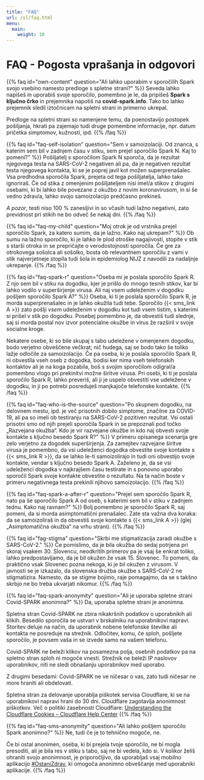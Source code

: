 ```yaml
---
title: "FAQ"
url: /sl/faq.html
menu:
  main:
    weight: 10
---
```


# FAQ - Pogosta vprašanja in odgovori

{{% faq id="own-content" question="Ali lahko uporabim v sporočilih Spark svojo vsebino namesto predloge s spletne strani?" %}}
Seveda lahko napišeš in uporabiš svoje sporočilo, pomembno je le, da pripišeš **Spark s ključno črko** in prejemnika napotiš na **covid-spark.info**. Tako bo lahko prejemnik sledil iztočnicam na spletni strani in primerno ukrepal.

Predloge na spletni strani so namenjene temu, da poenostavijo postopek pošiljanja, hkrati pa zajemajo tudi druge pomembne informacije, npr. datum pričetka simptomov, kužnosti, ipd.
{{% /faq %}}

{{% faq id="faq-self-isolation" question="Sem v samoizolaciji. Od znanca, s katerim sem bil v zadnjem času v stiku, sem prejel sporočilo Spark N. Kaj to pomeni?" %}}
Pošiljatelj s sporočilom Spark N sporoča, da je rezultat njegovega testa na SARS-CoV-2 negativen ali pa, da je negativen rezultat testa njegovega kontakta, ki se je poprej javil kot možen superprenašalec. Vsa predhodna sporočila Spark, prejeta od tega pošiljatelja, lahko tako ignoriraš. Če od stika z omenjenim pošiljateljem nisi imel/a stikov z drugimi osebami, ki bi lahko bile povezane z okužbo z novim koronavirusom, in si še vedno zdrav/a, lahko svojo samoizolacijo predčasno prekineš.

*A pozor*, testi niso 100 % zanesljivi in so včasih tudi lažno negativni, zato previdnost pri stikih ne bo odveč še nekaj dni.
{{% /faq %}}

{{% faq id="faq-my-child" question="Moj otrok je od vrstnika prejel sporočilo Spark, za katero sumim, da je lažno. Kako naj ukrepam?" %}}
Ob sumu na lažno sporočilo, ki je lahko le plod otroške nagajivosti, stopite v stik s starši otroka in se prepričajte o verodostojnosti sporočila. Če gre za otrokovega sošolca ali sošolko, bosta ob relevantnem sporočilu z vami v stik najverjetneje stopila tudi šola in epidemiolog NIJZ z navodili za nadaljnje ukrepanje.
{{% /faq %}}

{{% faq id="faq-spark-r" question="Oseba mi je poslala sporočilo Spark R. Z njo sem bil v stiku na dogodku, kjer je prišlo do mnogo tesnih stikov, kar bi lahko vodilo v superširjenje virusa. Ali naj vsem udeleženim v dogodku pošljem sporočilo Spark A?" %}}
Oseba, ki ti je poslala sporočilo Spark R, je morda superprenašalec in je lahko okužila tudi tebe. Sporočilo {{< sms_link A >}} zato pošlji *vsem* udeleženim v dogodku kot tudi vsem tistim, s katerimi si prišel v stik po dogodku. Posebej pomembno je, da obvestiš tudi slednje, saj si morda postal nov izvor potencialne okužbe in virus že razširil v svoje socialne kroge.

Nekatere osebe, ki so bile skupaj s tabo udeležene v omenjenem dogodku, bodo verjetno obveščene večkrat; nič hudega, saj se bodo tako še toliko lažje odločile za samoizolacijo. Če pa oseba, ki je poslala sporočilo Spark R, ni obvestila vseh oseb z dogodka, bodisi ker nima vseh telefonskih kontaktov ali je na koga pozabila, boš s svojim sporočilom odigral/a pomembno vlogo pri prekinitvi možne širitve virusa. Pri osebi, ki ti je poslala sporočilo Spark R, lahko preveriš, ali ji je uspelo obvestiti vse udeležene v dogodku, in ji po potrebi posreduješ manjkajoče telefonske kontakte.
{{% /faq %}}

{{% faq id="faq-who-is-the-source" question="Po skupnem dogodku, na delovnem mestu, ipd. je več prisotnih dobilo simptome, značilne za COVID-19, ali pa so imeli ob testiranju na SARS-CoV-2 pozitiven rezultat. Vsi ostali prisotni smo od njih prejeli sporočila Spark in se prepoznali pod točko „Razvejana okužba“. Kdo je vir razvejane okužbe in kdo naj obvesti svoje kontakte s ključno besedo Spark R?" %}}
V primeru opisanega scenarija gre zelo verjetno za dogodek superširjenja. Za zamejitev razvejane širitve virusa je pomembno, da vsi udeleženci dogodka obvestite svoje kontakte s {{< sms_link R >}}, da se lahko le-ti samoizolirajo in tudi oni obvestijo svoje kontakte, vendar s ključno besedo Spark A. Zaželeno je, da se vsi udeleženci dogodka v najkrajšem času testirate in s ponovno uporabo sporočil Spark svoje kontakte obvestite o rezultatu. Na ta način boste v primeru negativnega testa prekinili njihovo samoizolacijo.
{{% /faq %}}

{{% faq id="faq-spark-a-after-r" question="Prejel sem sporočilo Spark R, nato pa še sporočilo Spark A od oseb, s katerimi sem bil v stiku v zadnjem tednu. Kako naj ravnam?" %}}
Bolj pomembno je sporočilo Spark R, saj pomeni, da si morda asimptomatični prenašalec. Zate sta važna dva koraka: da se samoizoliraš in da obvestiš svoje kontakte s {{< sms_link A >}}  (glej „Asimptomatična okužba“ na vrhu strani).
{{% /faq %}}

{{% faq id="fag-stigma" question="Skrbi me stigmatizacija zaradi okužbe s SARS-CoV-2." %}}
Če pomislimo, da je bila okužba do sedaj potrjena pri skoraj vsakem 30. Slovencu, neodkritih primerov pa je vsaj še enkrat toliko, lahko predpostavljamo, da je bil okužen že vsak 15. Slovenec. To pomeni, da praktično vsak Slovenec pozna nekoga, ki je bil okužen z virusom. V javnosti se je izkazalo, da slovenska družba okužbe s SARS-CoV-2 ne stigmatizira. Namesto, da se stigme bojimo, raje pomagajmo, da se s takšno skrbjo ne bo treba ukvarjati nikomur.
{{% /faq %}}

{{% faq id="faq-spark-anonymity" question="Ali je uporaba spletne strani Covid-SPARK anonimna?" %}}
Da, uporaba spletne strani je anonimna.

Spletna stran Covid-SPARK ne zbira nikakršnih podatkov o uporabnikih ali klikih.
Besedilo sporočila se ustvari v brskalniku na uporabnikovi napravi.
Storitev deluje na način, da uporabnik nobene telefonske številke ali kontakta ne posreduje na strežnik.
Odločitev, komu, če sploh, pošljete sporočilo, je povsem vaša in se izvede samo na vašem telefonu.

Covid-SPARK ne beleži klikov na posamezna polja, osebnih podatkov pa na spletno stran sploh ni mogoče vnesti.
Strežnik ne beleži IP naslovov uporabnikov, niti ne sledi obnašanju uporabnikov med uporabo.

Z drugimi besedami: Covid-SPARK ne ve ničesar o vas, zato tudi ničesar ne more hraniti ali obdelovati.

Spletna stran za delovanje uporablja piškotek servisa Cloudflare, ki se na uporabnikovi napravi hrani do 30 dni. Cloudflare zagotavlja anonimnost piškotkov. Več o politiki zasebnosti Cloudflare: [Understanding the Cloudflare Cookies – Cloudflare Help Center](https://support.cloudflare.com/hc/en-us/articles/200170156-Understanding-the-Cloudflare-Cookies#12345682%5D)
{{% /faq %}}

{{% faq id="faq-sms-anonymity" question="Ali lahko pošljem sporočilo Spark anonimno?" %}}
Ne, tudi če je to tehnično mogoče, ne.

Če bi ostal anonimen, oseba, ki bi prejela tvoje sporočilo, ne bi mogla presoditi, ali je bila res v stiku s tabo, saj ne bi vedela, kdo si. V kolikor želiš ohraniti svojo anonimnost, je priporočljivo, da uporabljaš vsaj mobilno aplikacijo [#OstaniZdrav](https://www.gov.si/teme/koronavirus-sars-cov-2/mobilna-aplikacija-ostanizdrav/), ki omogoča anonimno obveščanje med uporabniki aplikacije.
{{% /faq %}}